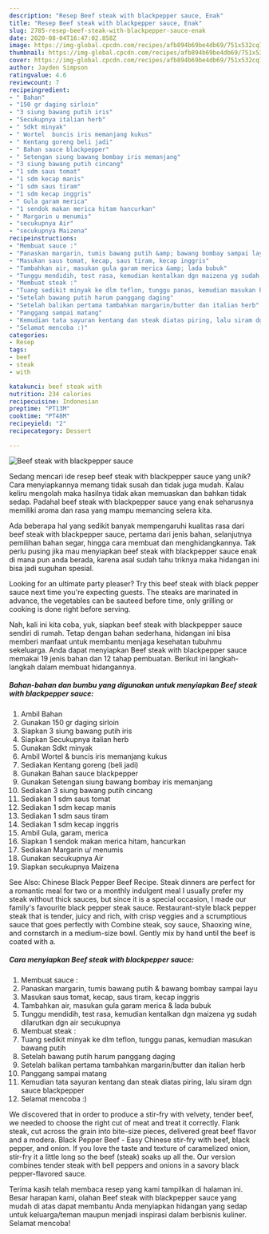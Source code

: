 ```yaml
---
description: "Resep Beef steak with blackpepper sauce, Enak"
title: "Resep Beef steak with blackpepper sauce, Enak"
slug: 2785-resep-beef-steak-with-blackpepper-sauce-enak
date: 2020-08-04T16:47:02.858Z
image: https://img-global.cpcdn.com/recipes/afb894b69be4db69/751x532cq70/beef-steak-with-blackpepper-sauce-foto-resep-utama.jpg
thumbnail: https://img-global.cpcdn.com/recipes/afb894b69be4db69/751x532cq70/beef-steak-with-blackpepper-sauce-foto-resep-utama.jpg
cover: https://img-global.cpcdn.com/recipes/afb894b69be4db69/751x532cq70/beef-steak-with-blackpepper-sauce-foto-resep-utama.jpg
author: Jayden Simpson
ratingvalue: 4.6
reviewcount: 7
recipeingredient:
- " Bahan"
- "150 gr daging sirloin"
- "3 siung bawang putih iris"
- "Secukupnya italian herb"
- " Sdkt minyak"
- " Wortel  buncis iris memanjang kukus"
- " Kentang goreng beli jadi"
- " Bahan sauce blackpepper"
- " Setengan siung bawang bombay iris memanjang"
- "3 siung bawang putih cincang"
- "1 sdm saus tomat"
- "1 sdm kecap manis"
- "1 sdm saus tiram"
- "1 sdm kecap inggris"
- " Gula garam merica"
- "1 sendok makan merica hitam hancurkan"
- " Margarin u menumis"
- "secukupnya Air"
- "secukupnya Maizena"
recipeinstructions:
- "Membuat sauce :"
- "Panaskan margarin, tumis bawang putih &amp; bawang bombay sampai layu"
- "Masukan saus tomat, kecap, saus tiram, kecap inggris"
- "Tambahkan air, masukan gula garam merica &amp; lada bubuk"
- "Tunggu mendidih, test rasa, kemudian kentalkan dgn maizena yg sudah dilarutkan dgn air secukupnya"
- "Membuat steak :"
- "Tuang sedikit minyak ke dlm teflon, tunggu panas, kemudian masukan bawang putih"
- "Setelah bawang putih harum panggang daging"
- "Setelah balikan pertama tambahkan margarin/butter dan italian herb"
- "Panggang sampai matang"
- "Kemudian tata sayuran kentang dan steak diatas piring, lalu siram dgn sauce blackpepper"
- "Selamat mencoba :)"
categories:
- Resep
tags:
- beef
- steak
- with

katakunci: beef steak with 
nutrition: 234 calories
recipecuisine: Indonesian
preptime: "PT13M"
cooktime: "PT48M"
recipeyield: "2"
recipecategory: Dessert

---
```



![Beef steak with blackpepper sauce](https://img-global.cpcdn.com/recipes/afb894b69be4db69/751x532cq70/beef-steak-with-blackpepper-sauce-foto-resep-utama.jpg)

Sedang mencari ide resep beef steak with blackpepper sauce yang unik? Cara menyiapkannya memang tidak susah dan tidak juga mudah. Kalau keliru mengolah maka hasilnya tidak akan memuaskan dan bahkan tidak sedap. Padahal beef steak with blackpepper sauce yang enak seharusnya memiliki aroma dan rasa yang mampu memancing selera kita.

Ada beberapa hal yang sedikit banyak mempengaruhi kualitas rasa dari beef steak with blackpepper sauce, pertama dari jenis bahan, selanjutnya pemilihan bahan segar, hingga cara membuat dan menghidangkannya. Tak perlu pusing jika mau menyiapkan beef steak with blackpepper sauce enak di mana pun anda berada, karena asal sudah tahu triknya maka hidangan ini bisa jadi suguhan spesial.

Looking for an ultimate party pleaser? Try this beef steak with black pepper sauce next time you&#39;re expecting guests. The steaks are marinated in advance, the vegetables can be sauteed before time, only grilling or cooking is done right before serving.


Nah, kali ini kita coba, yuk, siapkan beef steak with blackpepper sauce sendiri di rumah. Tetap dengan bahan sederhana, hidangan ini bisa memberi manfaat untuk membantu menjaga kesehatan tubuhmu sekeluarga. Anda dapat menyiapkan Beef steak with blackpepper sauce memakai 19 jenis bahan dan 12 tahap pembuatan. Berikut ini langkah-langkah dalam membuat hidangannya.

<!--inarticleads1-->

##### Bahan-bahan dan bumbu yang digunakan untuk menyiapkan Beef steak with blackpepper sauce:

1. Ambil  Bahan
1. Gunakan 150 gr daging sirloin
1. Siapkan 3 siung bawang putih iris
1. Siapkan Secukupnya italian herb
1. Gunakan  Sdkt minyak
1. Ambil  Wortel &amp; buncis iris memanjang kukus
1. Sediakan  Kentang goreng (beli jadi)
1. Gunakan  Bahan sauce blackpepper
1. Gunakan  Setengan siung bawang bombay iris memanjang
1. Sediakan 3 siung bawang putih cincang
1. Sediakan 1 sdm saus tomat
1. Sediakan 1 sdm kecap manis
1. Sediakan 1 sdm saus tiram
1. Sediakan 1 sdm kecap inggris
1. Ambil  Gula, garam, merica
1. Siapkan 1 sendok makan merica hitam, hancurkan
1. Sediakan  Margarin u/ menumis
1. Gunakan secukupnya Air
1. Siapkan secukupnya Maizena


See Also: Chinese Black Pepper Beef Recipe. Steak dinners are perfect for a romantic meal for two or a monthly indulgent meal I usually prefer my steak without thick sauces, but since it is a special occasion, I made our family&#39;s favourite black pepper steak sauce. Restaurant-style black pepper steak that is tender, juicy and rich, with crisp veggies and a scrumptious sauce that goes perfectly with Combine steak, soy sauce, Shaoxing wine, and cornstarch in a medium-size bowl. Gently mix by hand until the beef is coated with a. 

<!--inarticleads2-->

##### Cara menyiapkan Beef steak with blackpepper sauce:

1. Membuat sauce :
1. Panaskan margarin, tumis bawang putih &amp; bawang bombay sampai layu
1. Masukan saus tomat, kecap, saus tiram, kecap inggris
1. Tambahkan air, masukan gula garam merica &amp; lada bubuk
1. Tunggu mendidih, test rasa, kemudian kentalkan dgn maizena yg sudah dilarutkan dgn air secukupnya
1. Membuat steak :
1. Tuang sedikit minyak ke dlm teflon, tunggu panas, kemudian masukan bawang putih
1. Setelah bawang putih harum panggang daging
1. Setelah balikan pertama tambahkan margarin/butter dan italian herb
1. Panggang sampai matang
1. Kemudian tata sayuran kentang dan steak diatas piring, lalu siram dgn sauce blackpepper
1. Selamat mencoba :)


We discovered that in order to produce a stir-fry with velvety, tender beef, we needed to choose the right cut of meat and treat it correctly. Flank steak, cut across the grain into bite-size pieces, delivered great beef flavor and a modera. Black Pepper Beef - Easy Chinese stir-fry with beef, black pepper, and onion. If you love the taste and texture of caramelized onion, stir-fry it a little long so the beef (steak) soaks up all the. Our version combines tender steak with bell peppers and onions in a savory black pepper-flavored sauce. 

Terima kasih telah membaca resep yang kami tampilkan di halaman ini. Besar harapan kami, olahan Beef steak with blackpepper sauce yang mudah di atas dapat membantu Anda menyiapkan hidangan yang sedap untuk keluarga/teman maupun menjadi inspirasi dalam berbisnis kuliner. Selamat mencoba!
